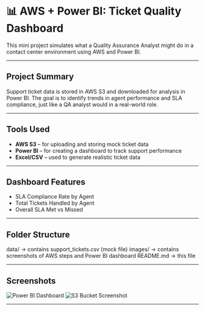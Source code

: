 # 📊 AWS + Power BI: Ticket Quality Dashboard



This mini project simulates what a Quality Assurance Analyst might do in a contact center environment using AWS and Power BI.

---

## Project Summary

Support ticket data is stored in AWS S3 and downloaded for analysis in Power BI. The goal is to identify trends in agent performance and SLA compliance, just like a QA analyst would in a real-world role.


---


## Tools Used

- **AWS S3** – for uploading and storing mock ticket data
- **Power BI** – for creating a dashboard to track support performance
- **Excel/CSV** – used to generate realistic ticket data

---

## Dashboard Features

- SLA Compliance Rate by Agent
- Total Tickets Handled by Agent
- Overall SLA Met vs Missed

---

## Folder Structure

data/ → contains support_tickets.csv (mock file)
images/ → contains screenshots of AWS steps and Power BI dashboard
README.md → this file

---


## Screenshots

![Power BI Dashboard](images/dashboard_overview.png)
![S3 Bucket Screenshot](images/s3_upload.png)

---







